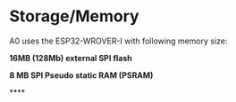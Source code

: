 # Storage/Memory

A0 uses the ESP32-WROVER-I with following memory size: 

**16MB \(128Mb\) external SPI flash**

**8 MB SPI Pseudo static RAM \(PSRAM\)**

\*\*\*\*

